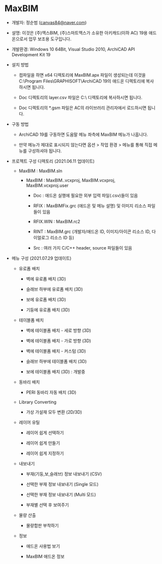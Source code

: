 # MaxBIM
* 개발자: 정순범 (canvas84@naver.com)

* 설명: 이것은 (주)맥스BIM, (주)스마트맥스가 소유한 아키캐드(이하 AC) 19용 애드온으로서 업무 보조용 도구입니다.

* 개발환경: Windows 10 64Bit, Visual Studio 2010, ArchiCAD API Development Kit 19

* 설치 방법

  - 컴파일을 하면 x64 디렉토리에 MaxBIM.apx 파일이 생성되는데 이것을 C:\Program Files\GRAPHISOFT\ArchiCAD 19의 애드온 디렉토리에 복사하시면 됩니다.

  - Doc 디렉토리의 layer.csv 파일은 C:\ 디렉토리에 복사하시면 됩니다.
  
  - Doc 디렉토리의 *.gsm 파일은 AC의 라이브러리 관리자에서 로드하시면 됩니다.

* 구동 방법

  - ArchiCAD 19를 구동하면 도움말 메뉴 좌측에 MaxBIM 메뉴가 나옵니다.

  - 만약 메뉴가 제대로 표시되지 않는다면 옵션 > 작업 환경 > 메뉴를 통해 직접 메뉴를 구성하셔야 됩니다.

* 프로젝트 구성 디렉토리 (2021.06.11 업데이트)

  - MaxBIM : MaxBIM.sln

    - MaxBIM : MaxBIM..vcxproj, MaxBIM.vcxproj, MaxBIM.vcxproj.user

      - Doc : 애드온 실행에 필요한 외부 입력 파일(.csv)들이 있음

      - RFIX : MaxBIMFix.grc (애드온 및 메뉴 설명) 및 이미지 리소스 파일들이 있음

      - RFIX.WIN : MaxBIM.rc2

      - RINT : MaxBIM.grc (개발자/애드온 ID, 이미지/아이콘 리소스 ID, 다이얼로그 리소스 ID 등)

      - Src : 여러 가지 C/C++ header, source 파일들이 있음

* 메뉴 구성 (2021.07.29 업데이트)

  - 유로폼 배치
  
    - 벽에 유로폼 배치 (3D)
    
    - 슬래브 하부에 유로폼 배치 (3D)
    
    - 보에 유로폼 배치 (3D)
    
    - 기둥에 유로폼 배치 (3D)

  - 테이블폼 배치
  
    - 벽에 테이블폼 배치 - 세로 방향 (3D)

    - 벽에 테이블폼 배치 - 가로 방향 (3D)

    - 벽에 테이블폼 배치 - 커스텀 (3D)

    - 슬래브 하부에 테이블폼 배치 (3D)

    - 보에 테이블폼 배치 (3D) : 개발중

  - 동바리 배치

    - PERI 동바리 자동 배치 (3D)

  - Library Converting

    - 가상 가설재 모두 변환 (2D/3D)
  
  - 레이어 유틸
  
    - 레이어 쉽게 선택하기
    
    - 레이어 쉽게 만들기
    
    - 레이어 쉽게 지정하기
  
  - 내보내기
  
    - 부재(기둥,보,슬래브) 정보 내보내기 (CSV)

    - 선택한 부재 정보 내보내기 (Single 모드)
  
    - 선택한 부재 정보 내보내기 (Multi 모드)

    - 부재별 선택 후 보여주기

  - 물량 산출
  
    - 물량합판 부착하기

  - 정보
  
    - 애드온 사용법 보기
    
    - MaxBIM 애드온 정보
